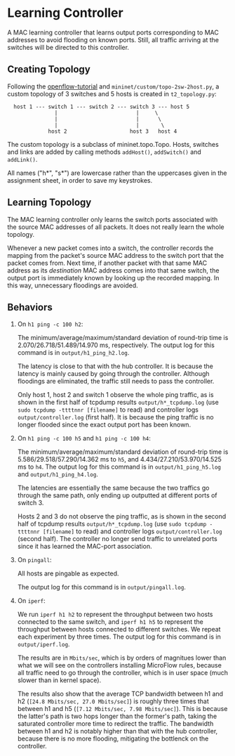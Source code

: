 # Learning Controller

A MAC learning controller that learns output ports corresponding to MAC addresses to avoid flooding on known ports. Still, all traffic arriving at the switches will be directed to this controller.

## Creating Topology

Following the [openflow-tutorial](https://github.com/mininet/openflow-tutorial/wiki/Router-Exercise) and `mininet/custom/topo-2sw-2host.py`, a custom topology of 3 switches and 5 hosts is created in `t2_topology.py`:

```
  host 1 --- switch 1 --- switch 2 --- switch 3 --- host 5
               |                         |     \
               |                         |      \
               |                         |       \
             host 2                    host 3   host 4
```

The custom topology is a subclass of mininet.topo.Topo. Hosts, switches and links are added by calling methods `addHost()`, `addSwitch()` and `addLink()`.

All names ("h\*", "s\*") are lowercase rather than the uppercases given in the assignment sheet, in order to save my keystrokes.

## Learning Topology

The MAC learning controller only learns the switch ports associated with the source MAC addresses of all packets. It does not really learn the whole topology.

Whenever a new packet comes into a switch, the controller records the mapping from the packet's source MAC address to the switch port that the packet comes from. Next time, if another packet with that same MAC address as its *destination* MAC address comes into that same switch, the output port is immediately known by looking up the recorded mapping. In this way, unnecessary floodings are avoided.

## Behaviors

1. On `h1 ping -c 100 h2`:

    The minimum/average/maximum/standard deviation of round-trip time is 2.070/26.718/51.489/14.970 ms, respectively. The output log for this command is in `output/h1_ping_h2.log`.

    The latency is close to that with the hub controller. It is because the latency is mainly caused by going through the controller. Although floodings are eliminated, the traffic still needs to pass the controller.
    
    Only host 1, host 2 and switch 1 observe the whole ping traffic, as is shown in the first half of tcpdump results `output/h*_tcpdump.log` (use `sudo tcpdump -ttttnnr [filename]` to read) and controller logs `output/controller.log` (first half). It is because the ping traffic is no longer flooded since the exact output port has been known.

2. On `h1 ping -c 100 h5` and `h1 ping -c 100 h4`:

    The minimum/average/maximum/standard deviation of round-trip time is 5.586/29.518/57.290/14.362 ms to `h5`, and 4.434/27.210/53.970/14.525 ms to `h4`. The output log for this command is in `output/h1_ping_h5.log` and `output/h1_ping_h4.log`.

    The latencies are essentially the same because the two traffics go through the same path, only ending up outputted at different ports of switch 3.

    Hosts 2 and 3 do not observe the ping traffic, as is shown in the second half of tcpdump results `output/h*_tcpdump.log` (use `sudo tcpdump -ttttnnr [filename]` to read) and controller logs `output/controller.log` (second half). The controller no longer send traffic to unrelated ports since it has learned the MAC-port association.

3. On `pingall`:
 
    All hosts are pingable as expected.

    The output log for this command is in `output/pingall.log`.

4. On `iperf`:
 
    We run `iperf h1 h2` to represent the throughput between two hosts connected to the same switch, and `iperf h1 h5` to represent the throughput between hosts connected to different switches. We repeat each experiment by three times. The output log for this command is in `output/iperf.log`. 

    The results are in `Mbits/sec`, which is by orders of magnitues lower than what we will see on the controllers installing MicroFlow rules, because all traffic need to go through the controller, which is in user space (much slower than in kernel space).

    The results also show that the average TCP bandwidth between h1 and h2 (`[24.8 Mbits/sec, 27.0 Mbits/sec]`) is roughly three times that between h1 and h5 (`[7.12 Mbits/sec, 7.98 Mbits/sec]`). This is because the latter's path is two hops longer than the former's path, taking the saturated controller more time to redirect the traffic. The bandwidth between h1 and h2 is notably higher than that with the hub controller, because there is no more flooding, mitigating the bottlenck on the controller.

